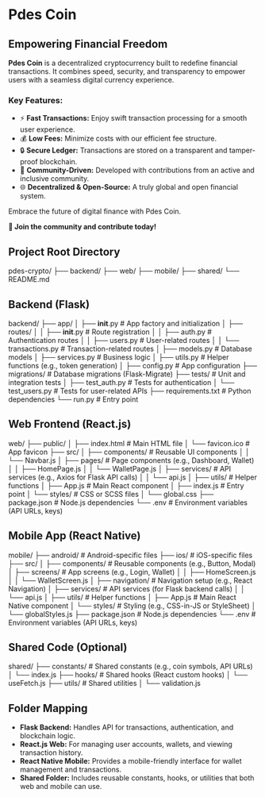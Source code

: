 
# Pdes Coin

## Empowering Financial Freedom  

**Pdes Coin** is a decentralized cryptocurrency built to redefine financial transactions. It combines speed, security, and transparency to empower users with a seamless digital currency experience.  

### **Key Features:**

- ⚡ **Fast Transactions:** Enjoy swift transaction processing for a smooth user experience.  
- 💰 **Low Fees:** Minimize costs with our efficient fee structure.  
- 🔒 **Secure Ledger:** Transactions are stored on a transparent and tamper-proof blockchain.  
- 🌟 **Community-Driven:** Developed with contributions from an active and inclusive community.  
- 🌐 **Decentralized & Open-Source:** A truly global and open financial system.  

Embrace the future of digital finance with Pdes Coin.  

**📢 Join the community and contribute today!**  

## Project Root Directory

pdes-crypto/
├── backend/
├── web/
├── mobile/
├── shared/
└── README.md

## Backend (Flask)

backend/
├── app/
│   ├── __init__.py         # App factory and initialization
│   ├── routes/
│   │   ├── __init__.py     # Route registration
│   │   ├── auth.py         # Authentication routes
│   │   ├── users.py        # User-related routes
│   │   └── transactions.py # Transaction-related routes
│   ├── models.py           # Database models
│   ├── services.py         # Business logic
│   ├── utils.py            # Helper functions (e.g., token generation)
│   ├── config.py           # App configuration
├── migrations/             # Database migrations (Flask-Migrate)
├── tests/                  # Unit and integration tests
│   ├── test_auth.py        # Tests for authentication
│   └── test_users.py       # Tests for user-related APIs
├── requirements.txt        # Python dependencies
└── run.py                  # Entry point

## Web Frontend (React.js)

web/
├── public/
│   ├── index.html          # Main HTML file
│   └── favicon.ico         # App favicon
├── src/
│   ├── components/         # Reusable UI components
│   │   └── Navbar.js
│   ├── pages/              # Page components (e.g., Dashboard, Wallet)
│   │   ├── HomePage.js
│   │   └── WalletPage.js
│   ├── services/           # API services (e.g., Axios for Flask API calls)
│   │   └── api.js
│   ├── utils/              # Helper functions
│   ├── App.js              # Main React component
│   ├── index.js            # Entry point
│   └── styles/             # CSS or SCSS files
│       └── global.css
├── package.json            # Node.js dependencies
└── .env                    # Environment variables (API URLs, keys)

## Mobile App (React Native)

mobile/
├── android/                # Android-specific files
├── ios/                    # iOS-specific files
├── src/
│   ├── components/         # Reusable components (e.g., Button, Modal)
│   ├── screens/            # App screens (e.g., Login, Wallet)
│   │   ├── HomeScreen.js
│   │   └── WalletScreen.js
│   ├── navigation/         # Navigation setup (e.g., React Navigation)
│   ├── services/           # API services (for Flask backend calls)
│   │   └── api.js
│   ├── utils/              # Helper functions
│   ├── App.js              # Main React Native component
│   └── styles/             # Styling (e.g., CSS-in-JS or StyleSheet)
│       └── globalStyles.js
├── package.json            # Node.js dependencies
└── .env                    # Environment variables (API URLs, keys)

## Shared Code (Optional)

shared/
├── constants/              # Shared constants (e.g., coin symbols, API URLs)
│   └── index.js
├── hooks/                  # Shared hooks (React custom hooks)
│   └── useFetch.js
├── utils/                  # Shared utilities
│   └── validation.js

## Folder Mapping

- **Flask Backend:** Handles API for transactions, authentication, and blockchain logic.
- **React.js Web:** For managing user accounts, wallets, and viewing transaction history.
- **React Native Mobile:** Provides a mobile-friendly interface for wallet management and transactions.
- **Shared Folder:** Includes reusable constants, hooks, or utilities that both web and mobile can use.

